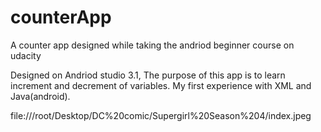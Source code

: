 # counterApp
A counter app designed while taking the andriod beginner course on udacity

Designed on Andriod studio 3.1,
The purpose of this app is to learn increment and decrement of variables.
My first experience with XML and Java(android).

file:///root/Desktop/DC%20comic/Supergirl%20Season%204/index.jpeg
